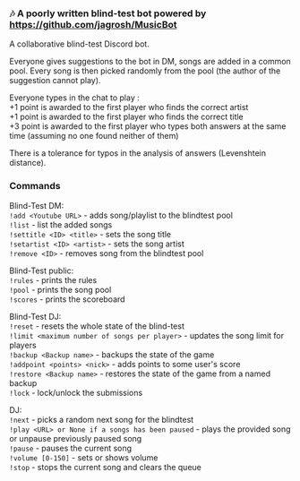 ### 🎶 A poorly written blind-test bot powered by https://github.com/jagrosh/MusicBot
A collaborative blind-test Discord bot.

Everyone gives suggestions to the bot in DM, songs are added in a common pool. Every song is then picked randomly from the pool (the author of the suggestion cannot play).

Everyone types in the chat to play :   
+1 point is awarded to the first player who finds the correct artist   
+1 point is awarded to the first player who finds the correct title   
+3 point is awarded to the first player who types both answers at the same time (assuming no one found neither of them)   

There is a tolerance for typos in the analysis of answers (Levenshtein distance).

### Commands
Blind-Test DM:   
`!add <Youtube URL>` - adds song/playlist to the blindtest pool   
`!list` - list the added songs   
`!settitle <ID> <title>` - sets the song title   
`!setartist <ID> <artist>` - sets the song artist   
`!remove <ID>` - removes song from the blindtest pool   

Blind-Test public:   
`!rules` - prints the rules   
`!pool` - prints the song pool   
`!scores` - prints the scoreboard   

Blind-Test DJ:   
`!reset` - resets the whole state of the blind-test   
`!limit <maximum number of songs per player>` - updates the song limit for players   
`!backup <Backup name>` - backups the state of the game   
`!addpoint <points> <nick>` - adds points to some user's score   
`!restore <Backup name>` - restores the state of the game from a named backup   
`!lock` - lock/unlock the submissions   

DJ:   
`!next` - picks a random next song for the blindtest   
`!play <URL> or None if a songs has been paused` - plays the provided song or unpause previously paused song   
`!pause` - pauses the current song   
`!volume [0-150]` - sets or shows volume   
`!stop` - stops the current song and clears the queue   